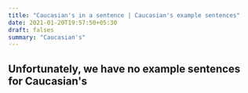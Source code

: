 ```yaml
---
title: "Caucasian's in a sentence | Caucasian's example sentences"
date: 2021-01-20T19:57:50+05:30
draft: falses
summary: "Caucasian's"
---
```

## Unfortunately, we have no example sentences for Caucasian's                 
